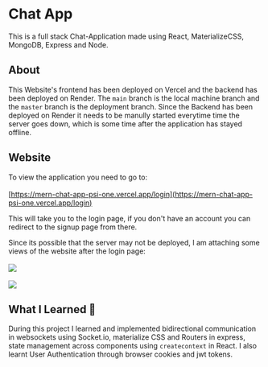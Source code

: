 
# Chat App

This is a full stack Chat-Application made using React, MaterializeCSS, MongoDB, Express and Node. 

## About

This Website's frontend has been deployed on Vercel and the backend has been deployed on Render. The `main` branch is the local machine branch and the `master` branch is the deployment branch.
Since the Backend has been deployed on Render it needs to be manully started everytime time the server goes down, which is some time after the application has stayed offline.

## Website

To view the application you need to go to:
<br/>
<br/>
[https://mern-chat-app-psi-one.vercel.app/login](https://mern-chat-app-psi-one.vercel.app/login)

This will take you to the login page, if you don't have an account you can redirect to the signup page from there. 

Since its possible that the server may not be deployed, I am attaching some views of the website after the login page:
<br>
<br>
<img src="https://github.com/ar-rana/Chat-App/assets/140689703/6cea3423-ed7b-4259-b0f5-9209baf1d134"/>
<br>
<br>
<img src="https://github.com/ar-rana/Chat-App/assets/140689703/8719bc7a-fe1a-4e00-840c-05d0d5e5921a"/>

## What I Learned 🙂

During this project I learned and implemented bidirectional communication in websockets using Socket.io, materialize CSS and Routers in express, state management across components using `createcontext` in React. I also learnt User Authentication through browser cookies and jwt tokens.




